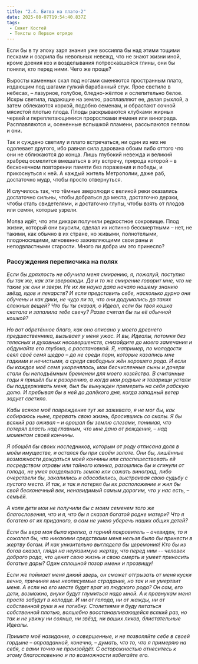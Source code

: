 ```yaml
---
title: "2.4. Битва на плато-2"
date: 2025-08-07T19:54:40.837Z
tags:
 - Сюжет Костей
 - Тексты о Первом отряде
---
```


Если бы в ту эпоху заря знания уже воссияла бы над этими тощими песками
и озарила бы невольных невежд, что не знают жизни иной, кроме доения коз
и возделывания потрескавшейся глины, они бы поняли, кто перед ними. Чего
же проще?

Выросты каменных скал под ногами сменяются пространным плато, издающим
под шагами гулкий барабанный стук. Ярое светило в небесах, – лазурное,
голубое, бледно-жёлтое и ослепительно белое. Искры светила, падающие на
землю, расплавляют ее, делая рыхлой, а затем облекаются коркой, подобно
семенам, и обрастают сочной мясистой плотью плода. Плоды раскрываются
клубками жирных червей и переплетающимися проростками ячменя или
винограда. Расплавляются и, осененные вспышкой пламени, рассыпаются
пеплом и они.

Так и суждено светилу и плато встречаться, ни один из них не одолевает
другого, ибо равная сила дарована обоим либо оттого что они не
сближаются до конца. Лишь глубокий невежда и великий храбрец осмелится
вмешаться в эту встречу, природа которой – в бесконечном повторении
памяти без поражения и победы, и прикоснуться к ней. А каждый житель
Метрополии, даже раб, достаточно мудр, чтобы просто отвернуться.

И случилось так, что тёмные зверолюди с великой реки оказались
достаточно сильны, чтобы добраться до места, достаточно дерзки, чтобы
стать свидетелями, и достаточно глупы, чтобы взять от плодов или семян,
которые узрели.

Молва идёт, что эти дикари получили редкостное сокровище. Плод жизни,
который они вкусили, сделал их истинно бессмертными – нет, не такими,
как обычно в их стране, но живыми, полнотелыми, плодоносящими, мгновенно
заживляющими свои раны и неподвластными старости. Много ли добра им это
принесло?

### Рассуждения переписчика на полях

*Если бы дряхлость не обучила меня смирению, я, пожалуй, поступил бы так
же, как эти зверолюди. Да и то же смирение говорит мне, что не такие уж
они и звери. Не их ли наука дала начало нашему знанию звёзд, ядов и
лекарств? И если представить себе, насколько дурно они обучены и как
дики, не чудо ли то, что они додумались до таких сложных вещей? Что бы
ты сказал, о Идеал, если бы твоя кошка скатала и запалила тебе свечу?
Разве считал бы ты её обычной кошкой?*

*Но вот обретённое благо, как оно описано у моего древнего
предшественника, вызывает у меня ужас. И вы, Идеалы, потомки без
телесных и духовных несовершенств, снизойдите до моего замечания и
обдумайте его глубоко, с расстановкой. Я, например, по молодости сеял
своё семя щедро – да не среди порн, которые казались мне гадкими и
нечистыми, а среди свободных жён хорошего рода. И если бы каждое моё
семя укоренялось, мои бесчисленные сыны и дочери стали бы неподъёмным
бременем для моего хозяйства. В считанные годы я пришёл бы к разорению,
а когда мои родные и товарищи устали бы поддерживать меня, был бы
вынужден примерить на себя рабскую долю. И пребывал бы в ней до далёкого
дня, когда западный ветер задует светило.*

*Кабы всякое моё повреждение тут же заживало, я не мог бы, как собираюсь
ныне, прервать свою жизнь, бросившись со скалы. Я бы всякий раз оживал –
и орошал бы землю слезами, понимая, что потерял власть над главным, что
мне дано от рождения, – над моментом своей кончины.*

*Я обошёл бы своих наследников, которым от роду отписана доля в моём
имуществе, и остался бы при своём золоте. Они бы, лишённые возможности
дождаться моей кончины или споспешествовать ей посредством отравы или
тайного клинка, разошлись бы и сгинули от голода, не умея возделывать
землю или сажать виноград, либо очерствели бы, закалились и обособились,
выстраивая свою судьбу с пустого места. И так, и так я потерял бы их
расположение и жил бы свой бесконечный век, ненавидимый самым дорогим,
что у нас есть, – семьёй.*

*А коли дети мои не получили бы с моим семенем того же благословения,
что и я, что бы я сказал богатой родне матери? Что я богатею от их
приданого, а сам не умею уберечь наших общих детей?*

*Если бы вера моя была крепка, а горний покровитель – очевиден, то я
сожалел бы, что никакими средствами меня нельзя было бы принести в
жертву богам. И как унизительно выглядела бы церемония! Кто бы из богов
сказал, глядя на неуязвимую жертву, что перед ним -- человек доброго
рода, что ценит свою жизнь и свою смерть и умеет приносить богатые дары?
Один сплошной позор имени и прозвищу!*

*Если же поймает меня дикий зверь, он сможет отгрызать от меня куски
вечно, причиняя мне неописуемые страдания, но так и не умертвит меня. А
если на его месте будет враг из людского рода? Он сам, его дети,
возможно, внуки будут глумиться надо мной. А к правнукам меня просто
забудут в колодце. И ни от голода, ни от жажды, ни от собственной руки я
не погибну. Столетиями я буду питаться собственной плотью, волшебно
восстанавливающейся всякий раз, но так и не увижу ни солнца, ни звёзд,
ни ваших ликов, блистательные Идеалы.*

*Примите моё назидание, о совершенные, и не позволяйте себе в своей
гордыне – оправданной, конечно, – думать, что то, что я примеряю на
себя, с вами точно не произойдёт. С осторожностью отнеситесь к этому
благословению и по возможности избегайте его.*
